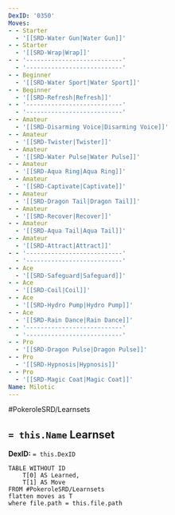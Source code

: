 ```yaml
---
DexID: '0350'
Moves:
- - Starter
  - '[[SRD-Water Gun|Water Gun]]'
- - Starter
  - '[[SRD-Wrap|Wrap]]'
- - '---------------------------'
  - '---------------------------'
- - Beginner
  - '[[SRD-Water Sport|Water Sport]]'
- - Beginner
  - '[[SRD-Refresh|Refresh]]'
- - '---------------------------'
  - '---------------------------'
- - Amateur
  - '[[SRD-Disarming Voice|Disarming Voice]]'
- - Amateur
  - '[[SRD-Twister|Twister]]'
- - Amateur
  - '[[SRD-Water Pulse|Water Pulse]]'
- - Amateur
  - '[[SRD-Aqua Ring|Aqua Ring]]'
- - Amateur
  - '[[SRD-Captivate|Captivate]]'
- - Amateur
  - '[[SRD-Dragon Tail|Dragon Tail]]'
- - Amateur
  - '[[SRD-Recover|Recover]]'
- - Amateur
  - '[[SRD-Aqua Tail|Aqua Tail]]'
- - Amateur
  - '[[SRD-Attract|Attract]]'
- - '---------------------------'
  - '---------------------------'
- - Ace
  - '[[SRD-Safeguard|Safeguard]]'
- - Ace
  - '[[SRD-Coil|Coil]]'
- - Ace
  - '[[SRD-Hydro Pump|Hydro Pump]]'
- - Ace
  - '[[SRD-Rain Dance|Rain Dance]]'
- - '---------------------------'
  - '---------------------------'
- - Pro
  - '[[SRD-Dragon Pulse|Dragon Pulse]]'
- - Pro
  - '[[SRD-Hypnosis|Hypnosis]]'
- - Pro
  - '[[SRD-Magic Coat|Magic Coat]]'
Name: Milotic
---
```


#PokeroleSRD/Learnsets

## `= this.Name` Learnset

**DexID:** `= this.DexID`

```dataview
TABLE WITHOUT ID
    T[0] AS Learned,
    T[1] AS Move
FROM #PokeroleSRD/Learnsets
flatten moves as T
where file.path = this.file.path
```
